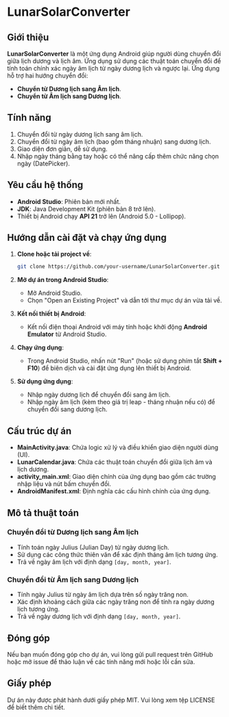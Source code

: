 # LunarSolarConverter

## Giới thiệu

**LunarSolarConverter** là một ứng dụng Android giúp người dùng chuyển đổi giữa lịch dương và lịch âm. Ứng dụng sử dụng các thuật toán chuyển đổi để tính toán chính xác ngày âm lịch từ ngày dương lịch và ngược lại. Ứng dụng hỗ trợ hai hướng chuyển đổi:
- **Chuyển từ Dương lịch sang Âm lịch**.
- **Chuyển từ Âm lịch sang Dương lịch**.

## Tính năng

1. Chuyển đổi từ ngày dương lịch sang âm lịch.
2. Chuyển đổi từ ngày âm lịch (bao gồm tháng nhuận) sang dương lịch.
3. Giao diện đơn giản, dễ sử dụng.
4. Nhập ngày tháng bằng tay hoặc có thể nâng cấp thêm chức năng chọn ngày (DatePicker).

## Yêu cầu hệ thống

- **Android Studio**: Phiên bản mới nhất.
- **JDK**: Java Development Kit (phiên bản 8 trở lên).
- Thiết bị Android chạy **API 21** trở lên (Android 5.0 - Lollipop).

## Hướng dẫn cài đặt và chạy ứng dụng

1. **Clone hoặc tải project về**:
   ```bash
   git clone https://github.com/your-username/LunarSolarConverter.git
   ```

2. **Mở dự án trong Android Studio**:
   - Mở Android Studio.
   - Chọn "Open an Existing Project" và dẫn tới thư mục dự án vừa tải về.

3. **Kết nối thiết bị Android**:
   - Kết nối điện thoại Android với máy tính hoặc khởi động **Android Emulator** từ Android Studio.

4. **Chạy ứng dụng**:
   - Trong Android Studio, nhấn nút "Run" (hoặc sử dụng phím tắt **Shift + F10**) để biên dịch và cài đặt ứng dụng lên thiết bị Android.

5. **Sử dụng ứng dụng**:
   - Nhập ngày dương lịch để chuyển đổi sang âm lịch.
   - Nhập ngày âm lịch (kèm theo giá trị leap - tháng nhuận nếu có) để chuyển đổi sang dương lịch.

## Cấu trúc dự án

- **MainActivity.java**: Chứa logic xử lý và điều khiển giao diện người dùng (UI).
- **LunarCalendar.java**: Chứa các thuật toán chuyển đổi giữa lịch âm và lịch dương.
- **activity_main.xml**: Giao diện chính của ứng dụng bao gồm các trường nhập liệu và nút bấm chuyển đổi.
- **AndroidManifest.xml**: Định nghĩa các cấu hình chính của ứng dụng.

## Mô tả thuật toán

### Chuyển đổi từ Dương lịch sang Âm lịch
- Tính toán ngày Julius (Julian Day) từ ngày dương lịch.
- Sử dụng các công thức thiên văn để xác định tháng âm lịch tương ứng.
- Trả về ngày âm lịch với định dạng `[day, month, year]`.

### Chuyển đổi từ Âm lịch sang Dương lịch
- Tính ngày Julius từ ngày âm lịch dựa trên số ngày trăng non.
- Xác định khoảng cách giữa các ngày trăng non để tính ra ngày dương lịch tương ứng.
- Trả về ngày dương lịch với định dạng `[day, month, year]`.

## Đóng góp

Nếu bạn muốn đóng góp cho dự án, vui lòng gửi pull request trên GitHub hoặc mở issue để thảo luận về các tính năng mới hoặc lỗi cần sửa.

## Giấy phép

Dự án này được phát hành dưới giấy phép MIT. Vui lòng xem tệp LICENSE để biết thêm chi tiết.
